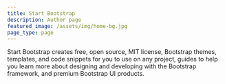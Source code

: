 ```yaml
---
title: Start Bootstrap
description: Author page
featured_image: /assets/img/home-bg.jpg
page_type: page
---
```


Start Bootstrap creates free, open source, MIT license, Bootstrap themes, templates, and code snippets for you to use on any project, guides to help you learn more about designing and developing with the Bootstrap framework, and premium Bootstrap UI products.